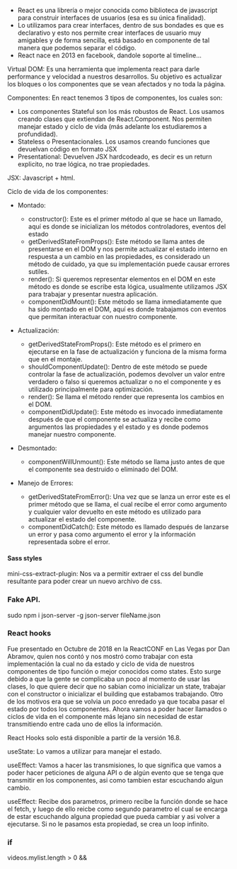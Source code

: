 - React es una librería o mejor conocida como biblioteca de javascript para construir interfaces de usuarios (esa es su única finalidad).
- Lo utilizamos para crear interfaces, dentro de sus bondades es que es declarativo y esto nos permite crear interfaces de usuario muy amigables y de forma sencilla, está basado en componente de tal manera que podemos separar el código.
- React nace en 2013 en facebook, dandole soporte al timeline...

Virtual DOM: Es una herramienta que implementa react para darle performance y velocidad a nuestros desarrollos. Su objetivo es actualizar los bloques o los componentes que se vean afectados y no toda la página.


Componentes: En react tenemos 3 tipos de componentes, los cuales son:
  - Los componentes Stateful son los más robustos de React. Los usamos creando clases que extiendan de React.Component. Nos permiten manejar estado y ciclo de vida (más adelante los estudiaremos a profundidad).
  - Stateless o Presentacionales. Los usamos creando funciones que devuelvan código en formato JSX
  - Presentational: Devuelven JSX hardcodeado, es decir es un return explicito, no trae lógica, no trae propiedades.



JSX: Javascript + html.

Ciclo de vida de los componentes:

  - Montado:
    - constructor(): Este es el primer método al que se hace un llamado, aquí es donde se inicializan los métodos controladores, eventos del estado
    - getDerivedStateFromProps(): Este método se llama antes de presentarse en el DOM y nos permite actualizar el estado interno en respuesta a un cambio en las propiedades, es considerado un método de cuidado, ya que su implementación puede causar errores sutiles.
    - render(): Si queremos representar elementos en el DOM en este método es donde se escribe esta lógica, usualmente utilizamos JSX para trabajar y presentar nuestra aplicación.
    - componentDidMount(): Este método se llama inmediatamente que ha sido montado en el DOM, aquí es donde trabajamos con eventos que permitan interactuar con nuestro componente.


  - Actualización:
    - getDerivedStateFromProps(): Este método es el primero en ejecutarse en la fase de actualización y funciona de la misma forma que en el montaje.
    - shouldComponentUpdate(): Dentro de este método se puede controlar la fase de actualización, podemos devolver un valor entre verdadero o falso si queremos actualizar o no el componente y es utilizado principalmente para optimización.
    - render(): Se llama el método render que representa los cambios en el DOM.
    - componentDidUpdate(): Este método es invocado inmediatamente después de que el componente se actualiza y recibe como argumentos las propiedades y el estado y es donde podemos manejar nuestro componente.


  - Desmontado:
    - componentWillUnmount(): Este método se llama justo antes de que el componente sea destruido o eliminado del DOM.


  - Manejo de Errores:
    - getDerivedStateFromError(): Una vez que se lanza un error este es el primer método que se llama, el cual recibe el error como argumento y cualquier valor devuelto en este método es utilizado para actualizar el estado del componente.
    - componentDidCatch(): Este método es llamado después de lanzarse un error y pasa como argumento el error y la información representada sobre el error.

#### Sass styles
mini-css-extract-plugin: Nos va a permitir extraer el css del bundle resultante para poder crear un nuevo archivo de css.


### Fake API.
sudo npm i json-server -g
 json-server fileName.json

### React hooks
Fue presentado en Octubre de 2018 en la ReactCONF en Las Vegas por Dan Abramov, quien nos contó y nos mostró como trabajar con esta implementación la cual no da estado y ciclo de vida de nuestros componentes de tipo función o mejor conocidos como states.
Esto surge debido a que la gente se complicaba un poco al momento de usar las clases, lo que quiere decir que no sabian como inicializar un state, trabajar con el constructor o inicializar el building que estabamos trabajando.
Otro de los motivos era que se volvia un poco enredado ya que tocaba pasar el estado por todos los componentes. Ahora vamos a poder hacer llamados o ciclos de vida en el componente más lejano sin necesidad de estar transmitiendo entre cada uno de ellos la información.

React Hooks solo está disponible a partir de la versión 16.8.

useState: Lo vamos a utilizar para manejar el estado.

useEffect: Vamos a hacer las transmisiones, lo que significa que vamos a poder hacer peticiones de alguna API o de algún evento que se tenga que transmitir en los componentes, asi como tambien estar escuchando algun cambio.

useEffect: Recibe dos parametros, primero recibe la función donde se hace el fetch, y luego de ello reicbe como segundo parametro el cual se encarga de estar escuchando alguna propiedad que pueda cambiar y asi volver a ejecutarse.
Si no le pasamos esta propiedad, se crea un loop infinito.


### if 
videos.mylist.length > 0 &&